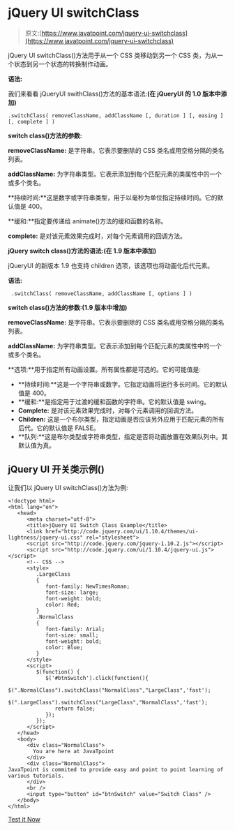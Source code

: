 # jQuery UI switchClass

> 原文:[https://www.javatpoint.com/jquery-ui-switchclass](https://www.javatpoint.com/jquery-ui-switchclass)

jQuery UI switchClass()方法用于从一个 CSS 类移动到另一个 CSS 类，为从一个状态到另一个状态的转换制作动画。

**语法:**

我们来看看 jQueryUI swithClass()方法的基本语法:**(在 jQueryUI 的 1.0 版本中添加)**

```
.switchClass( removeClassName, addClassName [, duration ] [, easing ] [, complete ] )

```

**switch class()方法的参数:**

**removeClassName:** 是字符串。它表示要删除的 CSS 类名或用空格分隔的类名列表。

**addClassName:** 为字符串类型。它表示添加到每个匹配元素的类属性中的一个或多个类名。

**持续时间:**这是数字或字符串类型，用于以毫秒为单位指定持续时间。它的默认值是 400。

**缓和:**指定要传递给 animate()方法的缓和函数的名称。

**complete:** 是对该元素效果完成时，对每个元素调用的回调方法。

**jQuery switch class()方法的语法:(在 1.9 版本中添加)**

jQueryUI 的新版本 1.9 也支持 children 选项，该选项也将动画化后代元素。

**语法:**

```
 .switchClass( removeClassName, addClassName [, options ] )

```

**switch class()方法的参数:(1.9 版本中增加)**

**removeClassName:** 是字符串。它表示要删除的 CSS 类名或用空格分隔的类名列表。

**addClassName:** 为字符串类型。它表示添加到每个匹配元素的类属性中的一个或多个类名。

**选项:**用于指定所有动画设置。所有属性都是可选的。它的可能值是:

*   **持续时间:**这是一个字符串或数字。它指定动画将运行多长时间。它的默认值是 400。
*   **缓和:**是指定用于过渡的缓和函数的字符串。它的默认值是 swing。
*   **Complete:** 是对该元素效果完成时，对每个元素调用的回调方法。
*   **Children:** 这是一个布尔类型，指定动画是否应该另外应用于匹配元素的所有后代。它的默认值是 FALSE。
*   **队列:**这是布尔类型或字符串类型，指定是否将动画放置在效果队列中。其默认值为真。

## jQuery UI 开关类示例()

让我们以 jQuery UI switchClass()方法为例:

```
<!doctype html>
<html lang="en">
   <head>
      <meta charset="utf-8">
      <title>jQuery UI Switch Class Example</title>
      <link href="http://code.jquery.com/ui/1.10.4/themes/ui-lightness/jquery-ui.css" rel="stylesheet">
      <script src="http://code.jquery.com/jquery-1.10.2.js"></script>
      <script src="http://code.jquery.com/ui/1.10.4/jquery-ui.js"></script>
      <!-- CSS -->
      <style>
         .LargeClass
         {
            font-family: NewTimesRoman;
            font-size: large;
            font-weight: bold;
            color: Red;
         }
         .NormalClass
         {
            font-family: Arial;
            font-size: small;
            font-weight: bold;
            color: Blue;
         }
      </style>
      <script>
         $(function() {
            $('#btnSwitch').click(function(){
               $(".NormalClass").switchClass("NormalClass","LargeClass",'fast');
               $(".LargeClass").switchClass("LargeClass","NormalClass",'fast');
               return false;
            });
         });
      </script>
   </head>
   <body>
      <div class="NormalClass">
        You are here at JavaTpoint
      </div>
      <div class="NormalClass">
JavaTpoint is commited to provide easy and point to point learning of various tutorials.
      </div>
      <br />
      <input type="button" id="btnSwitch" value="Switch Class" />
   </body>
</html>

```

[Test it Now](https://www.javatpoint.com/oprweb/test.jsp?filename=jqueryuiswitchclass1)